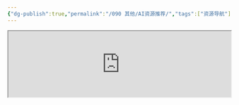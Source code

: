 ```yaml
---
{"dg-publish":true,"permalink":"/090 其他/AI资源推荐/","tags":["资源导航"]}
---
```


<iframe src="https://www.wolai.com/muxiaoqi/pAL4wD5DMbJbYpEqpyJyH"  height="2000" width="100%" title="AI资源推荐"></iframe>